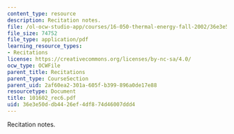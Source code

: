 ```yaml
---
content_type: resource
description: Recitation notes.
file: /ol-ocw-studio-app/courses/16-050-thermal-energy-fall-2002/36e3e50ddb4426ef4df874d46007ddd4_101602_rec6.pdf
file_size: 74752
file_type: application/pdf
learning_resource_types:
- Recitations
license: https://creativecommons.org/licenses/by-nc-sa/4.0/
ocw_type: OCWFile
parent_title: Recitations
parent_type: CourseSection
parent_uid: 2af60ea2-301a-605f-b399-896a0de17e88
resourcetype: Document
title: 101602_rec6.pdf
uid: 36e3e50d-db44-26ef-4df8-74d46007ddd4
---
```

Recitation notes.